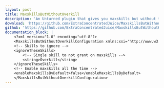 ```yaml
---
layout: post
title: MaxskillsButWithoutOverkill
description: 'An Unturned plugin that gives you maxskills but without the skills that you select. Name is a meme, you can do it with any skill.'
download: 'https://github.com/ExtraConcentratedJuice/MaxskillsButWithoutOverkill/releases'
github: 'https://github.com/ExtraConcentratedJuice/MaxskillsButWithoutOverkill/'
documentation_block: |
    <?xml version="1.0" encoding="utf-8"?>
    <MaxskillsButWithoutOverkillConfiguration xmlns:xsi="http://www.w3.org/2001/XMLSchema-instance" xmlns:xsd="http://www.w3.org/2001/XMLSchema">
    <!-- Skills to ignore -->
    <ignoreTheseSkills>
        <!-- Single skill to not grant on maxskills -->
        <string>Overkill</string>
    </ignoreTheseSkills>
    <!-- Enable maxskills all the time -->
    <enableMaxskillsByDefault>false</enableMaxskillsByDefault>
    </MaxskillsButWithoutOverkillConfiguration>
---
```

